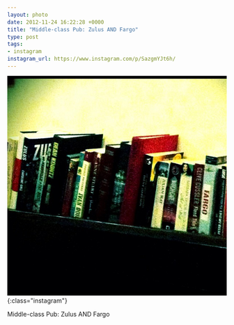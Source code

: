 ```yaml
---
layout: photo
date: 2012-11-24 16:22:28 +0000
title: "Middle-class Pub: Zulus AND Fargo"
type: post
tags:
- instagram
instagram_url: https://www.instagram.com/p/SazgmYJt6h/
---
```


![Instagram - SazgmYJt6h](/img/SazgmYJt6h.jpg){:class="instagram"}

Middle-class Pub: Zulus AND Fargo
